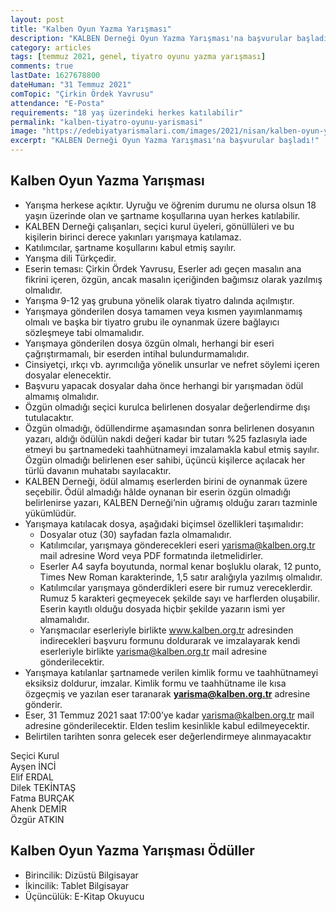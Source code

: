 ```yaml
---
layout: post
title: "Kalben Oyun Yazma Yarışması"
description: "KALBEN Derneği Oyun Yazma Yarışması'na başvurular başladı!"
category: articles
tags: [temmuz 2021, genel, tiyatro oyunu yazma yarışması]
comments: true
lastDate: 1627678800    
dateHuman: "31 Temmuz 2021"
comTopic: "Çirkin Ördek Yavrusu"
attendance: "E-Posta"
requirements: "18 yaş üzerindeki herkes katılabilir"
permalink: "kalben-tiyatro-oyunu-yarismasi"
image: "https://edebiyatyarismalari.com/images/2021/nisan/kalben-oyun-yazma-yarismasi.jpeg"
excerpt: "KALBEN Derneği Oyun Yazma Yarışması'na başvurular başladı!"
---
```


## Kalben Oyun Yazma Yarışması
- Yarışma herkese açıktır. Uyruğu ve öğrenim durumu ne olursa olsun 18 yaşın üzerinde olan ve şartname koşullarına uyan herkes katılabilir.
- KALBEN Derneği çalışanları, seçici kurul üyeleri, gönüllüleri ve bu kişilerin birinci derece yakınları yarışmaya katılamaz.
- Katılımcılar, şartname koşullarını kabul etmiş sayılır.
- Yarışma dili Türkçedir.
- Eserin teması: Çirkin Ördek Yavrusu, Eserler adı geçen masalın ana fikrini içeren, özgün, ancak masalın içeriğinden bağımsız olarak yazılmış olmalıdır.
- Yarışma 9-12 yaş grubuna yönelik olarak tiyatro dalında açılmıştır.
- Yarışmaya gönderilen dosya tamamen veya kısmen yayımlanmamış olmalı ve başka bir tiyatro grubu ile oynanmak üzere bağlayıcı sözleşmeye tabi olmamalıdır.
- Yarışmaya gönderilen dosya özgün olmalı, herhangi bir eseri çağrıştırmamalı, bir eserden intihal bulundurmamalıdır.
- Cinsiyetçi, ırkçı vb. ayrımcılığa yönelik unsurlar ve nefret söylemi içeren dosyalar elenecektir.
- Başvuru yapacak dosyalar daha önce herhangi bir yarışmadan ödül almamış olmalıdır.
- Özgün olmadığı seçici kurulca belirlenen dosyalar değerlendirme dışı tutulacaktır.
- Özgün olmadığı, ödüllendirme aşamasından sonra belirlenen dosyanın yazarı, aldığı ödülün nakdi değeri kadar bir tutarı %25 fazlasıyla iade etmeyi bu şartnamedeki taahhütnameyi imzalamakla kabul etmiş sayılır. Özgün olmadığı belirlenen eser sahibi, üçüncü kişilerce açılacak her türlü davanın muhatabı sayılacaktır.
- KALBEN Derneği, ödül almamış eserlerden birini de oynanmak üzere seçebilir. Ödül almadığı hâlde oynanan bir eserin özgün olmadığı belirlenirse yazarı, KALBEN Derneği’nin uğramış olduğu zararı tazminle yükümlüdür.
- Yarışmaya katılacak dosya, aşağıdaki biçimsel özellikleri taşımalıdır:
    - Dosyalar otuz (30) sayfadan fazla olmamalıdır.
    - Katılımcılar, yarışmaya gönderecekleri eseri yarisma@kalben.org.tr mail adresine Word veya PDF formatında iletmelidirler.
    - Eserler A4 sayfa boyutunda, normal kenar boşluklu olarak, 12 punto, Times New Roman karakterinde, 1,5 satır aralığıyla yazılmış olmalıdır.
    - Katılımcılar yarışmaya gönderdikleri esere bir rumuz vereceklerdir. Rumuz 5 karakteri geçmeyecek şekilde sayı ve harflerden oluşabilir. Eserin kayıtlı olduğu dosyada hiçbir şekilde yazarın ismi yer almamalıdır.
    - Yarışmacılar eserleriyle birlikte www.kalben.org.tr adresinden indirecekleri başvuru formunu doldurarak ve imzalayarak kendi eserleriyle birlikte yarisma@kalben.org.tr mail adresine gönderilecektir.
- Yarışmaya katılanlar şartnamede verilen kimlik formu ve taahhütnameyi eksiksiz doldurur, imzalar. Kimlik formu ve taahhütname ile kısa özgeçmiş ve yazılan eser taranarak **yarisma@kalben.org.tr** adresine gönderir.
- Eser, 31 Temmuz 2021 saat 17:00’ye kadar yarisma@kalben.org.tr mail adresine gönderilecektir. Elden teslim kesinlikle kabul edilmeyecektir.
- Belirtilen tarihten sonra gelecek eser değerlendirmeye alınmayacaktır

Seçici Kurul  
Ayşen İNCİ  
Elif ERDAL  
Dilek TEKİNTAŞ  
Fatma BURÇAK  
Ahenk DEMİR  
Özgür ATKIN

## Kalben Oyun Yazma Yarışması Ödüller
- Birincilik: Dizüstü Bilgisayar 
- İkincilik: Tablet Bilgisayar 
- Üçüncülük: E-Kitap Okuyucu


